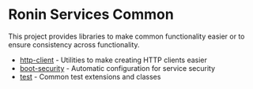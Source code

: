 # Ronin Services Common

This project provides libraries to make common functionality easier or to ensure consistency across functionality.

* [http-client](http-client/README.md) - Utilities to make creating HTTP clients easier
* [boot-security](boot-security/README.md) - Automatic configuration for service security
* [test](test/README.md) - Common test extensions and classes
